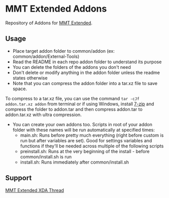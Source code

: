 # MMT Extended Addons
Repository of Addons for [MMT Extended](https://github.com/Zackptg5/MMT-Extended).

## Usage
- Place target addon folder to common/addon (ex: common/addon/External-Tools)
- Read the README in each repo addon folder to understand its purpose
- You can delete the folders of the addons you don't need
- Don't delete or modify anything in the addon folder unless the readme states otherwise
- Note that you can compress the addon folder into a tar.xz file to save space.

To compress to a tar.xz file, you can use the command `tar -cJf addon.tar.xz addon` from terminal or if using Windows, install [7-zip](https://www.7-zip.org/download.html) and compress the folder to addon.tar and then compress addon.tar to addon.tar.xz with ultra compression.

- You can create your own addons too. Scripts in root of your addon folder with these names will be run automatically at specified times:
  - main.sh: Runs before pretty much everything (right before custom is run but after variables are set). Good for settings variables and functions if they'll be needed across multiple of the following scripts
  - preinstall.sh: Runs at the very beginning of the install - before common/install.sh is run
  - install.sh: Runs immediately after common/install.sh

## Support
[MMT Extended XDA Thread](https://forum.xda-developers.com/apps/magisk/magisk-module-template-extended-mmt-ex-t4029819)
